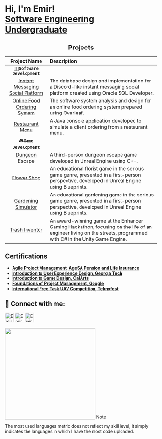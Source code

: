 <h1>Hi, I'm Emir! <br/><a href="https://github.com/emirsari">Software Engineering Undergraduate</a>

<h2 align="center">Projects</h2>


| Project Name      | Description | 
| :---:        |    :----   |  
| **`👨‍💻Software Development`** | 
| [Instant Messaging Social Platform](https://github.com/emirsari/InstantMessagingSocialPlatform)   | The database design and implementation for a Discord-like instant messaging social platform created using Oracle SQL Developer. |
| [Online Food Ordering System](https://github.com/emirsari/OnlineFoodOrderingSystem)   | The software system analysis and design for an online food ordering system prepared using Overleaf. | 
| [Restaurant Menu](https://github.com/emirsari/RestaurantMenu)     | A Java console application developed to simulate a client ordering from a restaurant menu. |
| **`🎮Game Development`**  | 
| [Dungeon Escape](https://github.com/emirsari/DungeonEscape)   |  A third-person dungeon escape game developed in Unreal Engine using C++. |
| [Flower Shop](https://github.com/emirsari/FlowerShop)     | An educational florist game in the serious game genre, presented in a first-person perspective, developed in Unreal Engine using Blueprints. |
| [Gardening Simulator](https://github.com/emirsari/GardeningSimulator)   |  An educational gardening game in the serious game genre, presented in a first-person perspective, developed in Unreal Engine using Blueprints. |
| [Trash Inventor](https://itch.io/jam/enhancer-gaming-hackathon/rate/2043203)   | An award-winning game at the Enhancer Gaming Hackathon, focusing on the life of an engineer living on the streets, programmed with C# in the Unity Game Engine.


<h2> Certifications</h2>

- <b>[Agile Project Management, AgeSA Pension and Life Insurance](https://drive.google.com/file/d/14JmGSKSANctLXkHBzC0bnmJnoxNZ1LqR/view?usp=sharing)</b>
- <b>[Introduction to User Experience Design, Georgia Tech](https://coursera.org/share/4be1129c988f2f22b2ba7b8a51839df3)</b>
- <b>[Introduction to Game Design, CalArts](https://coursera.org/share/f28c12041f413dbf9cc1470207401062)</b>
- <b>[Foundations of Project Management, Google](https://coursera.org/share/0237ebc352969e4601c2549ea10000e2)</b>
- <b>[International Free Task UAV Competition, Teknofest](https://drdogrulama.sanayi.gov.tr/tr/verify/20113860991469?ref=email)</b>
   
<h2> 🤳 Connect with me:</h2>

[<img align="left" alt="EmirSarı | LinkedIn" height="30px" src="https://camo.githubusercontent.com/591c02e8ff595d43e0b35b1b29aed639a7154b959cd8f8c854b9e176d885b094/68747470733a2f2f696d672e736869656c64732e696f2f62616467652f4c696e6b6564496e2d3030373742353f7374796c653d666f722d7468652d6261646765266c6f676f3d6c696e6b6564696e266c6f676f436f6c6f723d7768697465" />][linkedin]

[linkedin]: https://www.linkedin.com/in/emir-sar%C4%B1-400a832b5/

[<img align="left" alt="EmirSarı | Discord" height="30px" src="https://img.shields.io/badge/Discord-5865F2?style=for-the-badge&logo=discord&logoColor=white" />][discord]

[discord]: https://discordapp.com/users/303133179152302082

[<img align="left" alt="EmirSarı | Instagram" height="30px" src="https://img.shields.io/badge/Instagram-E4405F?style=for-the-badge&logo=instagram&logoColor=white" />][Instagram]

[instagram]: https://www.instagram.com/emirs_home/

<br /><br /><br />
<img align="left" height="300px" src="https://github-readme-stats.vercel.app/api/top-langs/?username=emirsari&theme=dark&size_weight=0.5&count_weight=0.5&langs_count=8"/>

<br /><br /><br /><br /><br /><br /><br /><br /><br /><br /><br /><br /><br /><br /><br />
> [!NOTE]
> The most used languages metric does not reflect my skill level, it simply indicates the languages in which I have the most code uploaded.








<!--
**emirsari/emirsari** is a ✨ _special_ ✨ repository because its `README.md` (this file) appears on your GitHub profile.

Here are some ideas to get you started:

- 🔭 I’m currently working on ...
- 🌱 I’m currently learning ...
- 👯 I’m looking to collaborate on ...
- 🤔 I’m looking for help with ...
- 💬 Ask me about ...
- 📫 How to reach me: ...
- 😄 Pronouns: ...
- ⚡ Fun fact: ...
-->
